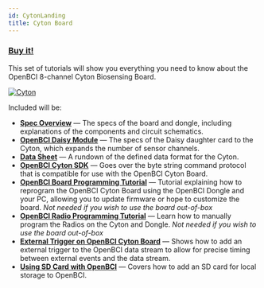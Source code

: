 ```yaml
---
id: CytonLanding
title: Cyton Board
---
```

### [Buy it!](https://shop.openbci.com/collections/frontpage/products/cyton-biosensing-board-8-channel?variant=38958638542)

This set of tutorials will show you everything you need to know about the OpenBCI 8-channel Cyton Biosensing Board.

<a href="https://imgbb.com/"><img src="https://i.ibb.co/cNj9pyf/Cyton.jpg" alt="Cyton" border={0} /></a>

Included will be:

-   [**Spec Overview**](02Cyton/02-Cyton.md) — The specs of the board and dongle, including explanations of the components and circuit schematics.
-   [**OpenBCI Daisy Module**](02Cyton/02-Cyton.md#openbci-daisy-module) — The specs of the Daisy daughter card to the Cyton, which expands the number of sensor channels.
-   [**Data Sheet**](02Cyton/03-Cyton_Data_Format.md) — A rundown of the defined data format for the Cyton.
-   [**OpenBCI Cyton SDK**](02Cyton/04-OpenBCI_Cyton_SDK.md) — Goes over the byte string command protocol that is compatible for use with the OpenBCI Cyton Board.
-   [**OpenBCI Board Programming Tutorial**](02Cyton/05-Cyton_Board_Programming_Tutorial.md) — Tutorial explaining how to reprogram the OpenBCI Cyton Board using the OpenBCI Dongle and your PC, allowing you to update firmware or hope to customize the board. _Not needed if you wish to use the board out-of-box_
-   [**OpenBCI Radio Programming Tutorial**](02Cyton/06-Cyton_Radios_Programming_Tutorial.md) — Learn how to manually program the Radios on the Cyton and Dongle. _Not needed if you wish to use the board out-of-box_
-   [**External Trigger on OpenBCI Cyton Board**](02Cyton/07-External_Trigger_Cyton_Example.md) — Shows how to add an external trigger to the OpenBCI data stream to allow for precise timing between external events and the data stream.
-   [**Using SD Card with OpenBCI**](02Cyton/09-Using_SD_Card_with_OpenBCI.md) — Covers how to add an SD card for local storage to OpenBCI.
